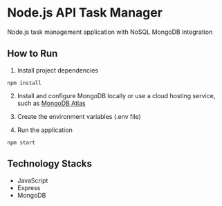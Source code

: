 # Node.js API Task Manager
Node.js task management application with NoSQL MongoDB integration

## How to  Run

1. Install project dependencies
```
npm install
```
2. Install and configure MongoDB locally or use a cloud hosting service, such as [MongoDB Atlas](https://www.mongodb.com/cloud/atlas)
3. Create the environment variables (.env file)

4. Run the application
```
npm start
```

## Technology Stacks
  - JavaScript
  - Express
  - MongoDB
